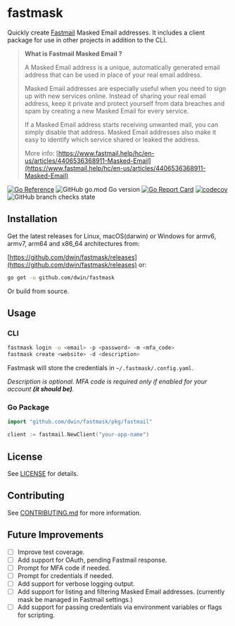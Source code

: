 # fastmask

Quickly create [Fastmail](https://fastmail.com) Masked Email addresses. It includes a client package for use in other projects in addition to the CLI.

>**What is Fastmail Masked Email ?**
>
> A Masked Email address is a unique, automatically generated email address that can be used in place of your real email address.
>
> Masked Email addresses are especially useful when you need to sign up with new services online. Instead of sharing your real email address, keep it private and protect yourself from data breaches and spam by creating a new Masked Email for every service.
>
> If a Masked Email address starts receiving unwanted mail, you can simply disable that address. Masked Email addresses also make it easy to identify which service shared or leaked the address.
>
> More info: [https://www.fastmail.help/hc/en-us/articles/4406536368911-Masked-Email](https://www.fastmail.help/hc/en-us/articles/4406536368911-Masked-Email)

[![Go Reference](https://pkg.go.dev/badge/github.com/dwin/fastmask.svg)](https://pkg.go.dev/github.com/dwin/fastmask)
![GitHub go.mod Go version](https://img.shields.io/github/go-mod/go-version/dwin/fastmask)
[![Go Report Card](https://goreportcard.com/badge/github.com/dwin/fastmask)](https://goreportcard.com/report/github.com/dwin/fastmask)
[![codecov](https://codecov.io/gh/dwin/fastmask/branch/main/graph/badge.svg?token=Co4xYYdgVV)](https://codecov.io/gh/dwin/fastmask)
![GitHub branch checks state](https://img.shields.io/github/checks-status/dwin/fastmask/main)

## Installation

Get the latest releases for Linux, macOS(darwin) or Windows for armv6, armv7, arm64 and x86_64 architectures from:

[https://github.com/dwin/fastmask/releases](https://github.com/dwin/fastmask/releases) or:

```bash
go get -u github.com/dwin/fastmask
```

Or build from source.

## Usage

### CLI

```bash
fastmask login -u <email> -p <password> -m <mfa_code>
fastmask create <website> -d <description>
```

Fastmask will store the credentials in `~/.fastmask/.config.yaml`.

_Description is optional._
_MFA code is required only if enabled for your account **(it should be)**._

### Go Package

```go
import "github.com/dwin/fastmask/pkg/fastmail"

client := fastmail.NewClient("your-app-name")
```

## License

See [LICENSE](/LICENSE) for details.

## Contributing

See [CONTRIBUTING.md](/CONTRIBUTING.md) for more information.

## Future Improvements

- [ ] Improve test coverage.
- [ ] Add support for OAuth, pending Fastmail response.
- [ ] Prompt for MFA code if needed.
- [ ] Prompt for credentials if needed.
- [ ] Add support for verbose logging output.
- [ ] Add support for listing and filtering Masked Email addresses. (currently mask be managed in Fastmail settings.)
- [ ] Add support for passing credentials via environment variables or flags for scripting.
